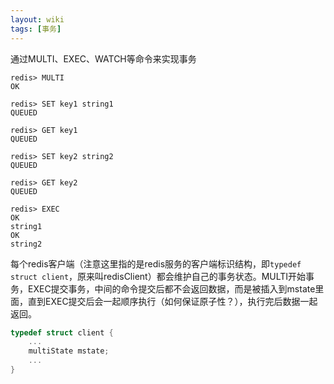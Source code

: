 ```yaml
---
layout: wiki
tags: [事务]
---
```


通过MULTI、EXEC、WATCH等命令来实现事务

```shell
redis> MULTI
OK

redis> SET key1 string1
QUEUED

redis> GET key1
QUEUED

redis> SET key2 string2
QUEUED

redis> GET key2
QUEUED

redis> EXEC
OK
string1
OK
string2
```

每个redis客户端（注意这里指的是redis服务的客户端标识结构，即`typedef struct client`，原来叫redisClient）都会维护自己的事务状态。MULTI开始事务，EXEC提交事务，中间的命令提交后都不会返回数据，而是被插入到mstate里面，直到EXEC提交后会一起顺序执行（如何保证原子性？），执行完后数据一起返回。


```c
typedef struct client {
    ...
    multiState mstate;
    ...
}
```